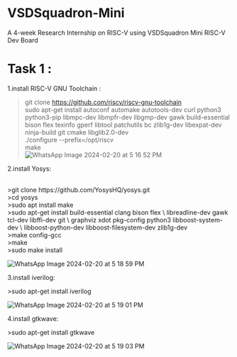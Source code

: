 # VSDSquadron-Mini
A 4-week Research Internship on RISC-V using VSDSquadron Mini RISC-V Dev Board
# Task 1 :
1.install RISC-V GNU Toolchain : </br>
>git clone https://github.com/riscv/riscv-gnu-toolchain </br>
  >sudo apt-get install autoconf automake autotools-dev curl python3 python3-pip
libmpc-dev libmpfr-dev libgmp-dev gawk build-essential bison flex texinfo gperf libtool
  patchutils bc zlib1g-dev libexpat-dev ninja-build git cmake libglib2.0-dev</br>
  >./configure --prefix=/opt/riscv</br>
  >make</br>
![WhatsApp Image 2024-02-20 at 5 16 52 PM](https://github.com/Voidmarcos00/VSDSquadron-Mini/assets/114277461/3e869b9e-efde-446d-bcee-f9836c02e605)

</p>2.install Yosys: </p> </br>
>git clone https://github.com/YosysHQ/yosys.git</br>
>cd yosys </br>
>sudo apt install make </br>
>sudo apt-get install build-essential clang bison flex \
    libreadline-dev gawk tcl-dev libffi-dev git \
    graphviz xdot pkg-config python3 libboost-system-dev \
    libboost-python-dev libboost-filesystem-dev zlib1g-dev</br>
>make config-gcc</br>
>make </br>
>sudo make install</br>

![WhatsApp Image 2024-02-20 at 5 18 59 PM](https://github.com/Voidmarcos00/VSDSquadron-Mini/assets/114277461/fc2f2dbf-dbac-4c2c-b15b-470400b420da)

</p>3.install iverilog: </p>
>sudo apt-get install iverilog </br>

![WhatsApp Image 2024-02-20 at 5 19 01 PM](https://github.com/Voidmarcos00/VSDSquadron-Mini/assets/114277461/54443a7c-3820-4573-942e-a4a608687132)

</p></p>4.install gtkwave: </p>
>sudo apt-get install gtkwave</br>

![WhatsApp Image 2024-02-20 at 5 19 03 PM](https://github.com/Voidmarcos00/VSDSquadron-Mini/assets/114277461/df17711e-8dd9-47b8-a6a8-4050d6b8a4ab)

